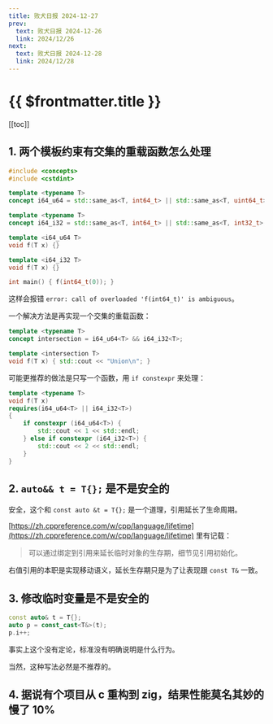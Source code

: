 ```yaml
---
title: 败犬日报 2024-12-27
prev:
  text: 败犬日报 2024-12-26
  link: 2024/12/26
next:
  text: 败犬日报 2024-12-28
  link: 2024/12/28
---
```


# {{ $frontmatter.title }}

[[toc]]

## 1. 两个模板约束有交集的重载函数怎么处理

```cpp
#include <concepts>
#include <cstdint>

template <typename T>
concept i64_u64 = std::same_as<T, int64_t> || std::same_as<T, uint64_t>;

template <typename T>
concept i64_i32 = std::same_as<T, int64_t> || std::same_as<T, int32_t>;

template <i64_u64 T>
void f(T x) {}

template <i64_i32 T>
void f(T x) {}

int main() { f(int64_t(0)); }
```

这样会报错 `error: call of overloaded 'f(int64_t)' is ambiguous`。

一个解决方法是再实现一个交集的重载函数：

```cpp
template <typename T>
concept intersection = i64_u64<T> && i64_i32<T>;

template <intersection T>
void f(T x) { std::cout << "Union\n"; }
```

可能更推荐的做法是只写一个函数，用 `if constexpr` 来处理：

```cpp
template <typename T>
void f(T x)
requires(i64_u64<T> || i64_i32<T>)
{
    if constexpr (i64_u64<T>) {
        std::cout << 1 << std::endl;
    } else if constexpr (i64_i32<T>) {
        std::cout << 2 << std::endl;
    }
}
```

## 2. `auto&& t = T{};` 是不是安全的

安全，这个和 `const auto &t = T{};` 是一个道理，引用延长了生命周期。

[https://zh.cppreference.com/w/cpp/language/lifetime](https://zh.cppreference.com/w/cpp/language/lifetime) 里有记载：

> 可以通过绑定到引用来延长临时对象的生存期，细节见引用初始化。

右值引用的本职是实现移动语义，延长生存期只是为了让表现跟 `const T&` 一致。

## 3. 修改临时变量是不是安全的

```cpp
const auto& t = T{};
auto p = const_cast<T&>(t);
p.i++;
```

事实上这个没有定论，标准没有明确说明是什么行为。

当然，这种写法必然是不推荐的。

## 4. 据说有个项目从 c 重构到 zig，结果性能莫名其妙的慢了 10%
